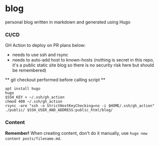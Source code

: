 # blog
personal blog written in markdown and generated using Hugo

### CI/CD

GH Action to deploy on PR plans below:

- needs to use ssh and rsync
- needs to auto-add host to known-hosts (nothing is secret in this repo, it's a public static site blog so there is no security risk here but should be remembered)

** git checkout performed before calling script **

```
apt install hugo
hugo
$SSH_KEY > ~/.ssh/gh_action
chmod 400 ~/.ssh/gh_action
rsync -are "ssh -o StrictHostKeyChecking=no -i $HOME/.ssh/gh_action" ./public/ $SSH_USER_AND_ADDRESS:public_html/blog/

```

### Content

**Remember!** When creating content, don't do it manually, use `hugo new content posts/filename.md`.

